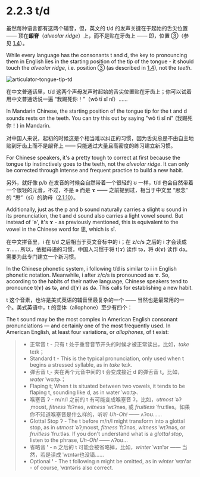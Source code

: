 # 2.2.3 <span class="pho">t/d</span>

虽然每种语言都有这两个辅音，但，英文的 <span class="pho">t/d</span> 的发声关键在于起始的舌尖位置 —— 顶在**龈脊**（*alveolar ridge*）上，而不是贴在牙齿上 —— 即，位置 ③（参见 [1.4](1.4-articulators)）。

While every language has the consonants <span class="pho">t</span> and <span class="pho">d</span>, the key to pronouncing them in English lies in the starting position of the tip of the tongue - it should touch the *alveolar ridge*, i.e. position ③ (as described in [1.4](1.4-articulators)), not the *teeth*.

![articulator-tongue-tip-td](/images/articulator-tongue-tip-td.svg)

在中文普通话里，<span class="pho">t/d</span> 这两个声母发声时起始的舌尖位置贴在牙齿上；你可以试着用中文普通话说一遍 “我踢死你！”（<span class="pho">wǒ tī sǐ nǐ</span>）<span class="speak-word-inline" data-audio-other="/audios/us/我踢死你-zh-cn-male.mp3"></span>……

In Mandarin Chinese, the starting position of the tongue tip for the <span class="pho">t</span> and <span class="pho">d</span> sounds rests on the teeth. You can try this out by saying "wǒ tī sǐ nǐ" (我踢死你！)<span class="speak-word-inline" data-audio-other="/audios/us/我踢死你-zh-cn-male.mp3"></span> in Mandarin.

对中国人来说，起初的时候这是个相当难以纠正的习惯，因为舌尖总是不由自主地贴到牙齿上而不是龈脊上 —— 只能通过大量且高密度的练习建立新习惯。

For Chinese speakers, it's a pretty tough to correct at first because the tongue tip instinctively goes to the teeth, not the *alveolar ridge*. It can only be corrected through intense and frequent practice to build a new habit.

另外，就好像 <span class="pho">p/b</span> 在发音的时候会自然带着一个很轻的 <span class="pho">ʊ</span> 一样，<span class="pho">t/d</span> 也会自然带着一个很轻的元音，不过，不是 <span class="pho">ə</span> 而是 <span class="pho">ɤ</span><span class="speak-word-inline" data-audio-other="/audios/us/Close-mid_back_unrounded_vowel.ogg.mp3"></span> —— 之前提到过，相当于中文里 “思念” 的 “思”（<span class="pho">sī</span>）的韵母（[2.1.10](2.1.10-ɤ)）。

Additionally, just as the <span class="pho">p</span> and <span class="pho">b</span> sound naturally carries a slight <span class="pho">ʊ</span> sound in its pronunciation, the <span class="pho">t</span> and <span class="pho">d</span> sound also carries a light vowel sound. But instead of 'ə', it's <span class="pho">ɤ</span><span class="speak-word-inline" data-audio-other="/audios/us/Close-mid_back_unrounded_vowel.ogg.mp3"></span> - as previously mentioned, this is equivalent to the vowel in the Chinese word for 思, which is <span class="pho">sī.</span>

在中文拼音里，<span class="pho">i</span> 在 <span class="pho">t/d</span> 之后相当于英文音标中的 <span class="pho">i</span>；在 <span class="pho">z/c/s</span> 之后的 <span class="pho">i</span> 才会读成 <span class="pho">ɤ</span>…… 所以，依据母语的习惯，中国人习惯于将 <span class="pho">t(ɤ)</span> 读作 <span class="pho">tə</span>，将 <span class="pho">d(ɤ)</span> 读作 <span class="pho">də</span>。需要为此专门建立一个新习惯。

In the Chinese phonetic system, <span class="pho">i</span> following <span class="pho">t/d</span> is similar to <span class="pho">i</span> in English phonetic notation. Meanwhile, <span class="pho">i</span> after <span class="pho">z/c/s</span> is pronounced as <span class="pho">ɤ</span>. So, according to the habits of their native language, Chinese speakers tend to pronounce <span class="pho">t(ɤ)</span> as <span class="pho">tə</span>, and <span class="pho">d(ɤ)</span> as <span class="pho">də</span>. This calls for establishing a new habit.

<span class="pho">t</span> 这个音素，也许是美式英语的辅音里最复杂的一个 —— 当然也是最常用的一个。美式英语中，<span class="pho">t</span> 的变体（allophone）至少有四个：

The <span class="pho">t</span> sound may be the most complex in American English consonant pronunciations — and certainly one of the most frequently used. In American English, at least four variations, or *allophones*, of <span class="pho">t</span> exist:

> * 正常音 <span class="pho">t</span> - 只有 <span class="pho">t</span> 处于重音音节开头的时候才被正常读出，比如，*take* <span class="pho alt">teɪk</span><span class="speak-word-inline" data-audio-us-male="/audios/us/take-us-male.mp3" data-audio-us-female="/audios/us/take-us-female.mp3"></span>；
> * Standard <span class="pho">t</span> - This is the typical pronunciation, only used when <span class="pho">t</span> begins a stressed syllable, as in *take* <span class="pho alt">teɪk</span><span class="speak-word-inline" data-audio-us-male="/audios/us/take-us-male.mp3" data-audio-us-female="/audios/us/take-us-female.mp3"></span>.
> * 弹舌音 <span class="pho">t̬</span> - 夹在两个元音中间的 <span class="pho">t</span> 会变成接近 <span class="pho">d</span> 的弹舌音 <span class="pho">t̬</span>，比如，*water* <span class="pho alt">ˈwɑːt̬ɚ</span><span class="speak-word-inline" data-audio-us-male="/audios/us/water-us-male.mp3" data-audio-us-female="/audios/us/water-us-female.mp3"></span>；
> * Flaping <span class="pho">t̬</span>: When <span class="pho">t</span> is situated between two vowels, it tends to be flaping <span class="pho">t̬</span>, sounding like <span class="pho">d</span>, as in water <span class="pho alt">ˈwɑːt̬ɚ</span><span class="speak-word-inline" data-audio-us-male="/audios/us/water-us-male.mp3" data-audio-us-female="/audios/us/water-us-female.mp3"></span>.
> * 喉塞音 <span class="pho">ʔ</span> - <span class="pho">m/n/l</span> 之前的 <span class="pho">t</span> 有可能变成喉塞音 <span class="pho">ʔ</span>，比如，*utmost* <span class="pho alt">ˈəʔˌmoʊst</span><span class="speak-word-inline" data-audio-us-male="/audios/us/utmost-us-male.mp3" data-audio-us-female="/audios/us/utmost-us-female.mp3"></span>, *fitness* <span class="pho alt">ˈfɪʔnəs</span><span class="speak-word-inline" data-audio-us-male="/audios/us/fitness-us-male.mp3" data-audio-us-female="/audios/us/fitness-us-female.mp3"></span>, *witness* <span class="pho alt">ˈwɪʔnəs</span><span class="speak-word-inline" data-audio-us-male="/audios/us/witness-us-male.mp3" data-audio-us-female="/audios/us/witness-us-female.mp3"></span>, 或 *fruitless* <span class="pho alt">ˈfruːtləs</span><span class="speak-word-inline" data-audio-us-male="/audios/us/fruitless-us-male.mp3" data-audio-us-female="/audios/us/fruitless-us-female.mp3"></span>。如果你不知道喉塞音是什么样的，听听 *Uh-Oh!* <span class="speak-word-inline" data-audio-us-female="/audios/us/Uh-Oh.mp3"></span>—— <span class="pho alt">ʌʔoʊ</span>……
> * Glottal Stop <span class="pho">ʔ</span> - The <span class="pho">t</span> before <span class="pho">m/n/l</span> might transform into a glottal stop, as in *utmost* <span class="pho alt">ˈəʔˌmoʊst</span><span class="speak-word-inline" data-audio-us-male="/audios/us/utmost-us-male.mp3" data-audio-us-female="/audios/us/utmost-us-female.mp3"></span>, *fitness* <span class="pho alt">ˈfɪʔnəs</span><span class="speak-word-inline" data-audio-us-male="/audios/us/fitness-us-male.mp3" data-audio-us-female="/audios/us/fitness-us-female.mp3"></span>, *witness* <span class="pho alt">ˈwɪʔnəs</span><span class="speak-word-inline" data-audio-us-male="/audios/us/witness-us-male.mp3" data-audio-us-female="/audios/us/witness-us-female.mp3"></span>, or *fruitless* <span class="pho alt">ˈfruːtləs</span><span class="speak-word-inline" data-audio-us-male="/audios/us/fruitless-us-male.mp3" data-audio-us-female="/audios/us/fruitless-us-female.mp3"></span>. If you don't understand what is a *glottal stop*, listen to the phrase,  *Uh-Oh!* <span class="speak-word-inline" data-audio-us-female="/audios/us/Uh-Oh.mp3"></span>—— <span class="pho alt">ʌʔoʊ</span>...
> * 省略音 <span class="pho">ᵗ</span> - <span class="pho">n</span> 之后的 <span class="pho">t</span> 可能会被省略掉，比如，*winter* <span class="pho alt">ˈwɪnᵗər</span><span class="speak-word-inline" data-audio-us-male="/audios/us/winter-us-male.mp3" data-audio-us-female="/audios/us/winter-us-female.mp3"></span> —— 当然，若是读成 <span class="pho alt">ˈwɪntər</span><span class="speak-word-inline" data-audio-us-male="/audios/us/winter-t-us-male.mp3" data-audio-us-female="/audios/us/winter-t-us-female.mp3"></span>也没错……
> * Optional <span class="pho">ᵗ</span> - The <span class="pho">t</span> following <span class="pho">n</span> might be omitted, as in *winter* <span class="pho alt">ˈwɪnᵗər</span><span class="speak-word-inline" data-audio-us-male="/audios/us/winter-us-male.mp3" data-audio-us-female="/audios/us/winter-us-female.mp3"></span> - of course, <span class="pho alt">ˈwɪntər</span><span class="speak-word-inline" data-audio-us-male="/audios/us/winter-t-us-male.mp3" data-audio-us-female="/audios/us/winter-t-us-female.mp3"></span>is also correct.